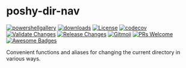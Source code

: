 # poshy-dir-nav

[![powershellgallery](https://img.shields.io/powershellgallery/v/poshy-dir-nav.svg)](https://www.powershellgallery.com/packages/poshy-dir-nav)
[![downloads](https://img.shields.io/powershellgallery/dt/poshy-dir-nav.svg)](https://www.powershellgallery.com/packages/poshy-dir-nav)
[![License](https://img.shields.io/github/license/pwshrc/poshy-dir-nav)](./LICENSE.txt)
[![codecov](https://codecov.io/gh/pwshrc/poshy-dir-nav/branch/main/graph/badge.svg)](https://codecov.io/gh/pwshrc/poshy-dir-nav)
[![Validate Changes](https://github.com/pwshrc/poshy-dir-nav/actions/workflows/validate.yml/badge.svg)](https://github.com/pwshrc/poshy-dir-nav/actions/workflows/validate.yml)
[![Release Changes](https://github.com/pwshrc/poshy-dir-nav/actions/workflows/release.yml/badge.svg)](https://github.com/pwshrc/poshy-dir-nav/actions/workflows/release.yml)
[![Gitmoji](https://img.shields.io/badge/gitmoji-%20😜%20😍-FFDD67.svg?style=flat-square)](https://gitmoji.carloscuesta.me/)
[![PRs Welcome](https://img.shields.io/badge/PRs-welcome-brightgreen.svg?style=flat-square)](http://makeapullrequest.com)
[![Awesome Badges](https://img.shields.io/badge/badges-awesome-green.svg)](https://github.com/Naereen/badges)

Convenient functions and aliases for changing the current directory in various ways.

